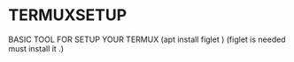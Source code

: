 # TERMUXSETUP
BASIC TOOL FOR SETUP YOUR TERMUX
(apt install figlet )
(figlet is needed must install it .)
